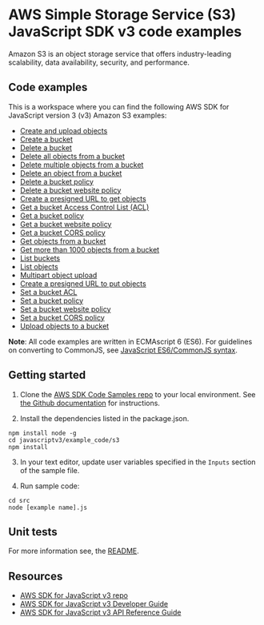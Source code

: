 #  AWS Simple Storage Service (S3) JavaScript SDK v3 code examples
Amazon S3 is an object storage service that offers industry-leading scalability, data availability, security, and performance.

## Code examples
This is a workspace where you can find the following AWS SDK for JavaScript version 3 (v3) Amazon S3 examples: 

- [Create and upload objects](src/s3_create_and_upload_objects.js)
- [Create a bucket](src/s3_createbucket.js)
- [Delete a bucket](src/s3_deletebucket.js)
- [Delete all objects from a bucket](src/s3_delete_all_objects.js)
- [Delete multiple objects from a bucket](src/s3_delete_multiple_objects.js)
- [Delete an object from a bucket](src/s3_delete_object.js)
- [Delete a bucket policy](src/s3_deletebucketpolicy.js)
- [Delete a bucket website policy](src/s3_deletebucketwebsite.js)
- [Create a presigned URL to get objects](src/s3_get_presignedURL.js)
- [Get a bucket Access Control List (ACL)](src/s3_getbucketacl.js)
- [Get a bucket policy](src/s3_getbucketpolicy.js)
- [Get a bucket website policy](src/s3_getbucketwebsite.js)
- [Get a bucket CORS policy](src/s3_getcors.js)
- [Get objects from a bucket](src/s3_getobject.js)
- [Get more than 1000 objects from a bucket](src/s3_list1000plusobjects.js)
- [List buckets](src/s3_listbuckets.js)
- [List objects](src/s3_listobjects.js)
- [Multipart object upload](src/s3_multipartupload.js)
- [Create a presigned URL to put objects](src/s3_put_presignedURL.js)
- [Set a bucket ACL](src/s3_putbucketacl.js)
- [Set a bucket policy](src/s3_putbucketpolicy.js)
- [Set a bucket website policy](src/s3_setbucketwebsite.js)
- [Set a bucket CORS policy](src/s3_setcors.js)
- [Upload objects to a bucket](src/s3_upload_object.js)

**Note**: All code examples are written in ECMAscript 6 (ES6). For guidelines on converting to CommonJS, see 
[JavaScript ES6/CommonJS syntax](https://docs.aws.amazon.com/sdk-for-javascript/v3/developer-guide/sdk-examples-javascript-syntax.html).

## Getting started

1. Clone the [AWS SDK Code Samples repo](https://github.com/awsdocs/aws-doc-sdk-examples) to your local environment. See [the Github documentation](https://docs.github.com/en/github/creating-cloning-and-archiving-repositories/cloning-a-repository) for instructions.

2. Install the dependencies listed in the package.json.

```
npm install node -g
cd javascriptv3/example_code/s3
npm install
```
3. In your text editor, update user variables specified in the ```Inputs``` section of the sample file.

4. Run sample code:
```
cd src
node [example name].js
```

## Unit tests
For more information see, the [README](../README.rst).

## Resources
- [AWS SDK for JavaScript v3 repo](https://github.com/aws/aws-sdk-js-v3)
- [AWS SDK for JavaScript v3 Developer Guide](https://docs.aws.amazon.com/sdk-for-javascript/v3/developer-guide/s3-examples.html)
- [AWS SDK for JavaScript v3 API Reference Guide](https://docs.aws.amazon.com/AWSJavaScriptSDK/v3/latest/clients/client-s3/index.html) 
